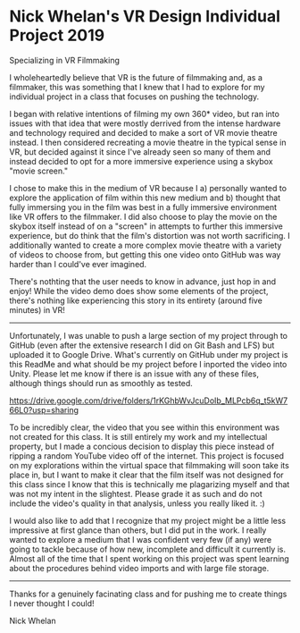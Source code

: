 # Nick Whelan's VR Design Individual Project 2019
Specializing in VR Filmmaking

I wholeheartedly believe that VR is the future of filmmaking and, as a filmmaker, this was something that I knew that I had to explore for my individual project in a class that focuses on pushing the technology.

I began with relative intentions of filming my own 360* video, but ran into issues with that idea that were mostly derrived from the intense hardware and technology required and decided to make a sort of VR movie theatre instead. I then considered recreating a movie theatre in the typical sense in VR, but decided against it since I've already seen so many of them and instead decided to opt for a more immersive experience using a skybox "movie screen."

I chose to make this in the medium of VR because I a) personally wanted to explore the application of film within this new medium and b) thought that fully immersing you in the film was best in a fully immersive environment like VR offers to the filmmaker. I did also choose to play the movie on the skybox itself instead of on a "screen" in attempts to further this immersive experience, but do think that the film's distortion was not worth sacrificing. I additionally wanted to create a more complex movie theatre with a variety of videos to choose from, but getting this one video onto GitHub was way harder than I could've ever imagined.

There's nothting that the user needs to know in advance, just hop in and enjoy! While the video demo does show some elements of the project, there's nothing like experiencing this story in its entirety (around five minutes) in VR!

-----

Unfortunately, I was unable to push a large section of my project through to GitHub (even after the extensive research I did on Git Bash and LFS) but uploaded it to Google Drive. What's currently on GitHub under my project is this ReadMe and what should be my project before I inported the video into Unity. Please let me know if there is an issue with any of these files, although things should run as smoothly as tested.

https://drive.google.com/drive/folders/1rKGhbWvJcuDoIb_MLPcb6q_t5kW766L0?usp=sharing

To be incredibly clear, the video that you see within this environment was not created for this class. It is still entirely my work and my intellectual property, but I made a concious decision to display this piece instead of ripping a random YouTube video off of the internet. This project is focused on my explorations within the virtual space that filmmaking will soon take its place in, but I want to make it clear that the film itself was not designed for this class since I know that this is technically me plagarizing myself and that was not my intent in the slightest. Please grade it as such and do not include the video's quality in that analysis, unless you really liked it. :)

I would also like to add that I recognize that my project might be a little less impressive at first glance than others, but I did put in the work. I really wanted to explore a medium that I was confident very few (if any) were going to tackle because of how new, incomplete and difficult it currently is. Almost all of the time that I spent working on this project was spent learning about the procedures behind video imports and with large file storage.

-----

Thanks for a genuinely facinating class and for pushing me to create things I never thought I could!

Nick Whelan
